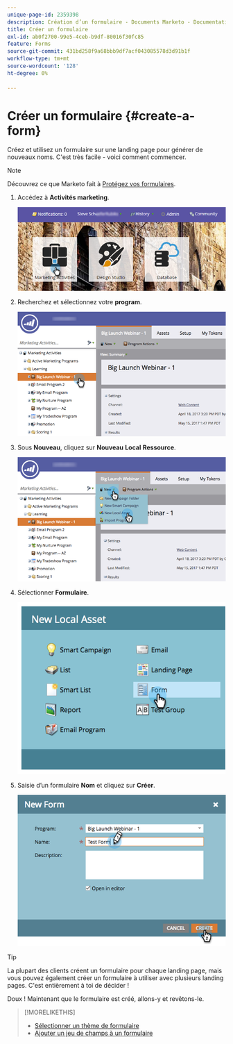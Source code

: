 ```yaml
---
unique-page-id: 2359398
description: Création d’un formulaire - Documents Marketo - Documentation du produit
title: Créer un formulaire
exl-id: ab0f2700-99e5-4ceb-b9df-80016f30fc85
feature: Forms
source-git-commit: 431bd258f9a68bbb9df7acf043085578d3d91b1f
workflow-type: tm+mt
source-wordcount: '128'
ht-degree: 0%

---
```


# Créer un formulaire {#create-a-form}

Créez et utilisez un formulaire sur une landing page pour générer de nouveaux noms. C&#39;est très facile - voici comment commencer.

>[!NOTE]
>
>Découvrez ce que Marketo fait à [Protégez vos formulaires](https://nation.marketo.com/t5/Product-Documents/Forms-Service-Enhancements/ta-p/303670#M1038).

1. Accédez à **Activités marketing**.

   ![](assets/login-marketing-activities.png)

1. Recherchez et sélectionnez votre **program**.

   ![](assets/programseelct.png)

1. Sous **Nouveau**, cliquez sur **Nouveau** **Local** **Ressource**.

   ![](assets/newlocalasset.png)

1. Sélectionner **Formulaire**.

   ![](assets/image2014-9-15-17-3a1-3a20.png)

1. Saisie d’un formulaire **Nom** et cliquez sur **Créer**.

   ![](assets/newformwithhands.png)

>[!TIP]
>
>La plupart des clients créent un formulaire pour chaque landing page, mais vous pouvez également créer un formulaire à utiliser avec plusieurs landing pages. C&#39;est entièrement à toi de décider !

Doux ! Maintenant que le formulaire est créé, allons-y et revêtons-le.

>[!MORELIKETHIS]
>
>* [Sélectionner un thème de formulaire](/help/marketo/product-docs/demand-generation/forms/creating-a-form/select-a-form-theme.md)
>* [Ajouter un jeu de champs à un formulaire](/help/marketo/product-docs/demand-generation/forms/form-fields/add-a-fieldset-to-a-form.md)
